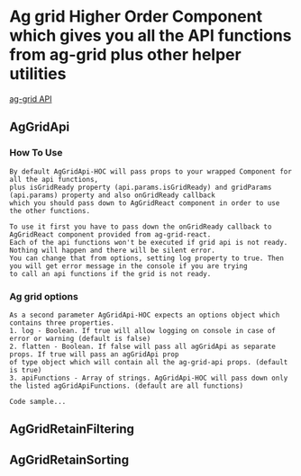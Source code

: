 # Ag grid Higher Order Component which gives you all the API functions from ag-grid plus other helper utilities

[ag-grid API](https://www.ag-grid.com/javascript-grid-api/)

## AgGridApi

### How To Use
````
By default AgGridApi-HOC will pass props to your wrapped Component for all the api functions,
plus isGridReady property (api.params.isGridReady) and gridParams (api.params) property and also onGridReady callback
which you should pass down to AgGridReact component in order to use the other functions.
````
````
To use it first you have to pass down the onGridReady callback to AgGridReact component provided from ag-grid-react.
Each of the api functions won't be executed if grid api is not ready. Nothing will happen and there will be silent error.
You can change that from options, setting log property to true. Then you will get error message in the console if you are trying
to call an api functions if the grid is not ready.
````


### Ag grid options
````
As a second parameter AgGridApi-HOC expects an options object which contains three properties.
1. log - Boolean. If true will allow logging on console in case of error or warning (default is false)
2. flatten - Boolean. If false will pass all agGridApi as separate props. If true will pass an agGridApi prop
of type object which will contain all the ag-grid-api props. (default is true)
3. apiFunctions - Array of strings. AgGridApi-HOC will pass down only the listed agGridApiFunctions. (default are all functions)
````

````
Code sample...
````

## AgGridRetainFiltering

## AgGridRetainSorting
